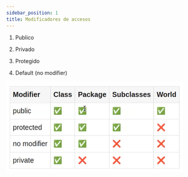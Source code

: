 ```yaml
---
sidebar_position: 1
title: Modificadores de accesos
---
```


1. Publico

2. Privado

3. Protegido

4. Default (no modifier)

![Modificadores de accesos](image-1.png)